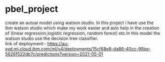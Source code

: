 # pbel_project
create an autoai model using watson studio.
In this project i have use the ibm watson studio which make my work easier and aslo help in the creation of (linear regression,logistic regression, random forest) etc.In this model the watson studio use the decision tree classifier.  
link of  deployment:-
https://au-syd.ml.cloud.ibm.com/ml/v4/deployments/15cf68e8-da86-40cc-95be-5626f522db7c/predictions?version=2021-05-01

